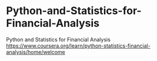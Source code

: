 # Python-and-Statistics-for-Financial-Analysis

Python and Statistics for Financial Analysis
https://www.coursera.org/learn/python-statistics-financial-analysis/home/welcome
